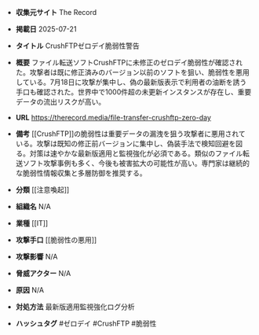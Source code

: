 - **収集元サイト**
The Record

- **掲載日**
2025-07-21

- **タイトル**
CrushFTPゼロデイ脆弱性警告

- **概要**
ファイル転送ソフトCrushFTPに未修正のゼロデイ脆弱性が確認された。攻撃者は既に修正済みのバージョン以前のソフトを狙い、脆弱性を悪用している。7月18日に攻撃が集中し、偽の最新版表示で利用者の油断を誘う手口も確認された。世界中で1000件超の未更新インスタンスが存在し、重要データの流出リスクが高い。

- **URL**
https://therecord.media/file-transfer-crushftp-zero-day

- **備考**
[[CrushFTP]]の脆弱性は重要データの漏洩を狙う攻撃者に悪用されている。攻撃は既知の修正前バージョンに集中し、偽装手法で検知回避を図る。対策は速やかな最新版適用と監視強化が必須である。類似のファイル転送ソフト攻撃事例も多く、今後も被害拡大の可能性が高い。専門家は継続的な脆弱性情報収集と多層防御を推奨する。

- **分類**
[[注意喚起]]

- **組織名**
N/A

- **業種**
[[IT]]

- **攻撃手口**
[[脆弱性の悪用]]

- **攻撃影響**
N/A

- **脅威アクター**
N/A

- **原因**
N/A

- **対処方法**
最新版適用監視強化ログ分析

- **ハッシュタグ**
#ゼロデイ #CrushFTP #脆弱性
